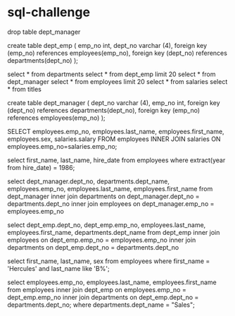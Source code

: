 # sql-challenge

drop table dept_manager

create table dept_emp (
	emp_no int,
	dept_no varchar (4),
	foreign key (emp_no) references employees(emp_no),
	foreign key (dept_no) references departments(dept_no)
);

select * from departments
select * from dept_emp limit 20
select * from dept_manager
select * from employees limit 20
select * from salaries
select * from titles

create table dept_manager (
	dept_no varchar (4),
	emp_no int,
	foreign key (dept_no) references departments(dept_no),
	foreign key (emp_no) references employees(emp_no)
);

SELECT employees.emp_no, employees.last_name, employees.first_name, employees.sex, salaries.salary
FROM employees
INNER JOIN salaries ON
employees.emp_no=salaries.emp_no;

select first_name, last_name, hire_date
from employees
where extract(year from hire_date) = 1986;

select dept_manager.dept_no, departments.dept_name, employees.emp_no, employees.last_name, employees.first_name
from dept_manager
inner join departments on
dept_manager.dept_no = departments.dept_no
inner join employees on
dept_manager.emp_no = employees.emp_no

select dept_emp.dept_no, dept_emp.emp_no, employees.last_name, employees.first_name, departments.dept_name
from dept_emp
inner join employees on
dept_emp.emp_no = employees.emp_no
inner join departments on
dept_emp.dept_no = departments.dept_no

select first_name, last_name, sex
from employees
where first_name = 'Hercules' and last_name like 'B%';

select employees.emp_no, employees.last_name, employees.first_name
from employees
inner join dept_emp on
employees.emp_no = dept_emp.emp_no
inner join departments on
dept_emp.dept_no = departments.dept_no;
where departments.dept_name = "Sales";

